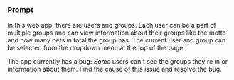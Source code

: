 ### Prompt
In this web app, there are users and groups. Each user can be a part of multiple groups and can view information about their groups like the motto and how many pets in total the group has. The current user and group can be selected from the dropdown menu at the top of the page.

The app currently has a bug: *Some* users can't see the groups they're in or information about them.
Find the cause of this issue and resolve the bug.
